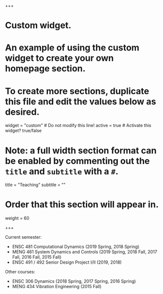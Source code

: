 +++
# Custom widget.
# An example of using the custom widget to create your own homepage section.
# To create more sections, duplicate this file and edit the values below as desired.
widget = "custom"  # Do not modify this line!
active = true  # Activate this widget? true/false

# Note: a full width section format can be enabled by commenting out the `title` and `subtitle` with a `#`.
title = "Teaching"
subtitle = ""

# Order that this section will appear in.
weight = 60

+++

Current semester:

- ENSC 481 Computational Dynamics (2019 Spring, 2018 Spring)
- MENG 461 System Dynamics and Controls (2019 Spring, 2018 Fall, 2017 Fall, 2016 Fall, 2015 Fall)
- ENSC 491 / 492 Senior Design Project I/II (2019, 2018)

Other courses:

- ENSC 306 Dynamics (2018 Spring, 2017 Spring, 2016 Spring)
- MENG 434 Vibration Engineering (2015 Fall)
